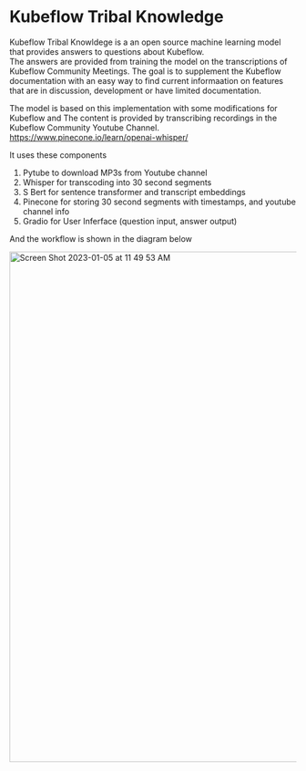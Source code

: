 # Kubeflow Tribal Knowledge

Kubeflow Tribal Knowldege is a an open source machine learning model that provides answers to questions about Kubeflow.    
The answers are provided from training the model on the transcriptions of Kubeflow Community Meetings. 
The goal is to supplement the Kubeflow documentation with an easy way to find current informaation on features that are in discussion, development or have limited documentation.

The model is based on this implementation with some modifications for Kubeflow and The content is provided by transcribing recordings in the Kubeflow Community Youtube Channel.
https://www.pinecone.io/learn/openai-whisper/

It uses these components
1) Pytube to download MP3s from Youtube channel
2) Whisper for transcoding into 30 second segments
3) S Bert for sentence transformer and transcript embeddings
4) Pinecone for storing 30 second segments with timestamps, and youtube channel info
5) Gradio for User Inferface (question input, answer output)

And the workflow is shown in the diagram below

<img width="895" alt="Screen Shot 2023-01-05 at 11 49 53 AM" src="https://user-images.githubusercontent.com/10553232/210847149-ad9d2172-bcb1-4d81-a5d6-8ce2814066e0.png">


